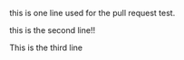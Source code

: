 this is one line used for the pull request test.


this is the second line!!


This is the third line

